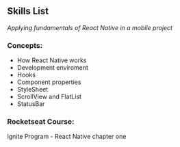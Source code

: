 ## Skills List

*Applying fundamentals of React Native in a mobile project*

### Concepts:

- How React Native works
- Development enviroment
- Hooks
- Component properties
- StyleSheet
- ScrollView and FlatList
- StatusBar


### Rocketseat Course:

Ignite Program - React Native chapter one